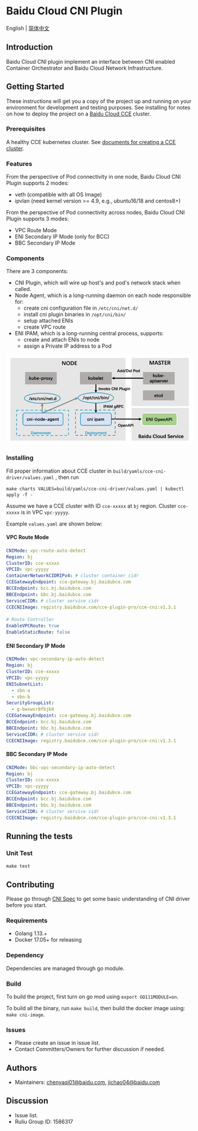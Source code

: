 # Baidu Cloud CNI Plugin

English | [简体中文](./README-zh_CN.md)

## Introduction

Baidu Cloud CNI plugin implement an interface between CNI enabled Container
Orchestrator and Baidu Cloud Network Infrastructure.

## Getting Started

These instructions will get you a copy of the project up and running on your environment for development and testing purposes. See installing for notes on how to deploy the project on a [Baidu Cloud CCE](https://cloud.baidu.com/product/cce.html) cluster.

### Prerequisites

A healthy CCE kubernetes cluster. See [documents for creating a CCE cluster](https://cloud.baidu.com/doc/CCE/s/zjxpoqohb).


### Features

From the perspective of Pod connectivity in one node, Baidu Cloud CNI Plugin supports 2 modes:
- veth (compatible with all OS Image)
- ipvlan (need kernel version >= 4.9, e.g., ubuntu16/18 and centos8+)

From the perspective of Pod connectivity across nodes, Baidu Cloud CNI Plugin supports 3 modes:
- VPC Route Mode
- ENI Secondary IP Mode (only for BCC)
- BBC Secondary IP Mode

### Components

There are 3 components:

- CNI Plugin, which will wire up host's and pod's network stack when called.
- Node Agent, which is a long-running daemon on each node responsible for:
  - create cni configuration file in `/etc/cni/net.d/`
  - install cni plugin binaries in `/opt/cni/bin/`
  - setup attached ENIs
  - create VPC route
- ENI IPAM, which is a long-running central process, supports:
  - create and attach ENIs to node
  - assign a Private IP address to a Pod

<img src="./docs/images/cni-components.png" />

### Installing


Fill proper information about CCE cluster in `build/yamls/cce-cni-driver/values.yaml` , then run

```
make charts VALUES=build/yamls/cce-cni-driver/values.yaml | kubectl apply -f -
```

Assume we have a CCE cluster with ID `cce-xxxxx` at `bj` region.
Cluster `cce-xxxxx` is in VPC `vpc-yyyyy`.


Example `values.yaml` are shown below:

#### VPC Route Mode

```yaml
CNIMode: vpc-route-auto-detect
Region: bj
ClusterID: cce-xxxxx
VPCID: vpc-yyyyy
ContainerNetworkCIDRIPv4: # cluster container cidr
CCEGatewayEndpoint: cce-gateway.bj.baidubce.com
BCCEndpoint: bcc.bj.baidubce.com
BBCEndpoint: bbc.bj.baidubce.com
ServiceCIDR: # cluster service cidr
CCECNIImage: registry.baidubce.com/cce-plugin-pro/cce-cni:v1.3.1

# Route Controller
EnableVPCRoute: true
EnableStaticRoute: false
```

#### ENI Secondary IP Mode

```yaml
CNIMode: vpc-secondary-ip-auto-detect
Region: bj
ClusterID: cce-xxxxx
VPCID: vpc-yyyyy
ENISubnetList:
  - sbn-a
  - sbn-b
SecurityGroupList:
  - g-bwswsr8fbjb4
CCEGatewayEndpoint: cce-gateway.bj.baidubce.com
BCCEndpoint: bcc.bj.baidubce.com
BBCEndpoint: bbc.bj.baidubce.com
ServiceCIDR: # cluster service cidr
CCECNIImage: registry.baidubce.com/cce-plugin-pro/cce-cni:v1.3.1
```

#### BBC Secondary IP Mode

```yaml
CNIMode: bbc-vpc-secondary-ip-auto-detect
Region: bj
ClusterID: cce-xxxxx
VPCID: vpc-yyyyy
CCEGatewayEndpoint: cce-gateway.bj.baidubce.com
BCCEndpoint: bcc.bj.baidubce.com
BBCEndpoint: bbc.bj.baidubce.com
ServiceCIDR: # cluster service cidr
CCECNIImage: registry.baidubce.com/cce-plugin-pro/cce-cni:v1.3.1
```

## Running the tests

### Unit Test

```
make test
```

## Contributing

Please go through [CNI Spec](https://github.com/containernetworking/cni/blob/master/SPEC.md) to get some basic understanding of CNI driver before you start.

### Requirements
* Golang 1.13.+
* Docker 17.05+ for releasing

### Dependency
Dependencies are managed through go module.

### Build
To build the project, first turn on go mod using `export GO111MODULE=on`.

To build all the binary, run `make build`, then build the docker image using: `make cni-image`.

### Issues

* Please create an issue in issue list.
* Contact Committers/Owners for further discussion if needed.

## Authors

* Maintainers: chenyaqi01@baidu.com, jichao04@baidu.com

## Discussion

* Issue list.
* Ruliu Group ID: 1586317
